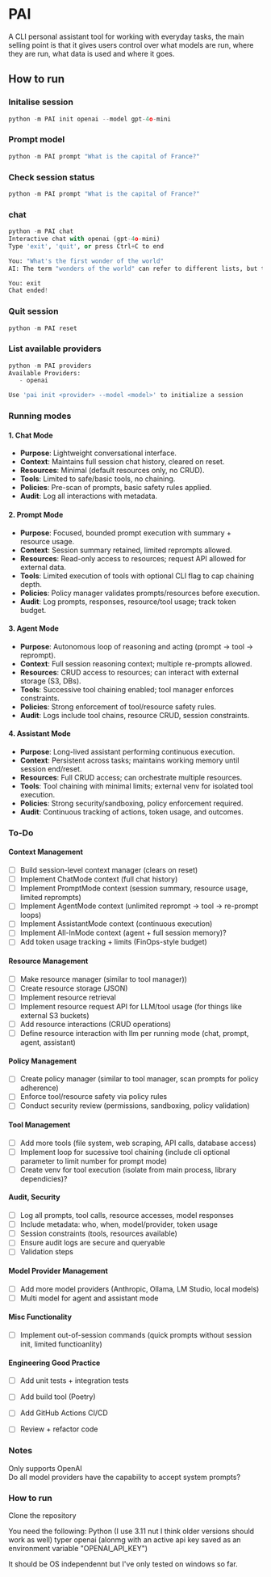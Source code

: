 ﻿# PAI
A CLI personal assistant tool for working with everyday tasks, the main selling point is that it gives users control over what models are run, where they are run, what data is used and where it goes. 

## How to run 

### Initalise session
```python
python -m PAI init openai --model gpt-4o-mini
```

### Prompt model
```python
python -m PAI prompt "What is the capital of France?"
```

### Check session status
```python
python -m PAI prompt "What is the capital of France?"
```

###  chat
```python
python -m PAI chat
Interactive chat with openai (gpt-4o-mini)
Type 'exit', 'quit', or press Ctrl+C to end

You: "What's the first wonder of the world"
AI: The term "wonders of the world" can refer to different lists, but the most famous is the Seven Wonders of the Ancient World. The first of these is the Great Pyramid of Giza in Egypt. It is the only one of the seven wonders that still exists today. If you meant a different list, such as the New Seven Wonders, please let me know!

You: exit
Chat ended!

```

### Quit session
```python
python -m PAI reset
```

### List available providers
```python
python -m PAI providers
Available Providers:
   - openai

Use 'pai init <provider> --model <model>' to initialize a session
```

### Running modes

#### 1. Chat Mode
- **Purpose**: Lightweight conversational interface.
- **Context**: Maintains full session chat history, cleared on reset.
- **Resources**: Minimal (default resources only, no CRUD).
- **Tools**: Limited to safe/basic tools, no chaining.
- **Policies**: Pre-scan of prompts, basic safety rules applied.
- **Audit**: Log all interactions with metadata.

#### 2. Prompt Mode
- **Purpose**: Focused, bounded prompt execution with summary + resource usage.
- **Context**: Session summary retained, limited reprompts allowed.
- **Resources**: Read-only access to resources; request API allowed for external data.
- **Tools**: Limited execution of tools with optional CLI flag to cap chaining depth.
- **Policies**: Policy manager validates prompts/resources before execution.
- **Audit**: Log prompts, responses, resource/tool usage; track token budget.

#### 3. Agent Mode
- **Purpose**: Autonomous loop of reasoning and acting (prompt → tool → reprompt).
- **Context**: Full session reasoning context; multiple re-prompts allowed.
- **Resources**: CRUD access to resources; can interact with external storage (S3, DBs).
- **Tools**: Successive tool chaining enabled; tool manager enforces constraints.
- **Policies**: Strong enforcement of tool/resource safety rules.
- **Audit**: Logs include tool chains, resource CRUD, session constraints.

#### 4. Assistant Mode
- **Purpose**: Long-lived assistant performing continuous execution.
- **Context**: Persistent across tasks; maintains working memory until session end/reset.
- **Resources**: Full CRUD access; can orchestrate multiple resources.
- **Tools**: Tool chaining with minimal limits; external venv for isolated tool execution.
- **Policies**: Strong security/sandboxing, policy enforcement required.
- **Audit**: Continuous tracking of actions, token usage, and outcomes.

### To-Do

#### Context Management
- [ ] Build session-level context manager (clears on reset)
- [ ] Implement ChatMode context (full chat history)
- [ ] Implement PromptMode context (session summary, resource usage, limited reprompts)
- [ ] Implement AgentMode context (unlimited reprompt → tool → re-prompt loops)
- [ ] Implement AssistantMode context (continuous execution)
- [ ] Implement All-InMode context (agent + full session memory)?
- [ ] Add token usage tracking + limits (FinOps-style budget)

#### Resource Management
- [ ] Make resource manager (similar to tool manager))
- [ ] Create resource storage (JSON)
- [ ] Implement resource retrieval 
- [ ] Implement resource request API for LLM/tool usage (for things like external S3 buckets)
- [ ] Add resource interactions (CRUD operations)
- [ ] Define resource interaction with  llm per running mode (chat, prompt, agent, assistant)

#### Policy Management
- [ ] Create policy manager (similar to tool manager, scan prompts for policy adherence)
- [ ] Enforce tool/resource safety via policy rules 
- [ ] Conduct security review (permissions, sandboxing, policy validation)

#### Tool Management
- [ ] Add more tools (file system, web scraping, API calls, database access)
- [ ] Implement loop for sucessive tool chaining (include cli optional parameter to limit number for prompt mode)
- [ ] Create venv for tool execution (isolate from main process, library dependicies)?

#### Audit, Security
- [ ] Log all prompts, tool calls, resource accesses, model responses
- [ ] Include metadata: who, when, model/provider, token usage
- [ ] Session constraints (tools, resources available)
- [ ] Ensure audit logs are secure and queryable
- [ ] Validation steps

#### Model Provider Management
- [ ] Add more model providers (Anthropic, Ollama, LM Studio, local models)
- [ ] Multi model for agent and assistant mode 

#### Misc Functionality
- [ ] Implement out-of-session commands (quick prompts without session init, limited functioanlity)

#### Engineering Good Practice
- [ ] Add unit tests + integration tests
- [ ] Add build tool (Poetry)
- [ ] Add GitHub Actions CI/CD
- [ ] Review + refactor code


### Notes
Only supports OpenAI  
Do all model providers have the capability to accept system prompts?

### How to run

Clone the repository

You need the following: 
	Python (I use 3.11 nut I think older versions should work as well)
	typer
	openai (alonmg with an active api key saved as an environment variable "OPENAI_API_KEY")

It should be OS independennt but I've only tested on windows so far.